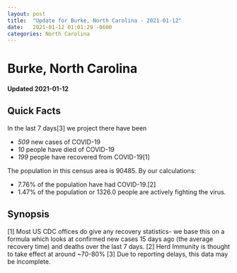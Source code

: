 ```yaml
---
layout: post
title:  "Update for Burke, North Carolina - 2021-01-12"
date:   2021-01-12 01:01:29 -0600
categories: North Carolina
---
```


# Burke, North Carolina
#### Updated 2021-01-12

## Quick Facts

In the last 7 days[3] we project there have been
- *509* new cases of COVID-19
- *10* people have died of COVID-19
- *199* people have recovered from COVID-19[1]

The population in this census area is 90485. By our calculations:
- 7.76% of the population have had COVID-19.[2]
- 1.47% of the population or 1326.0 people are actively fighting the virus.

## Synopsis




[1] Most US CDC offices do give any recovery statistics- we base this on a formula which looks at confirmed new cases
15 days ago (the average recovery time) and deaths over the last 7 days.
[2] Herd Immunity is thought to take effect at around ~70-80%
[3] Due to reporting delays, this data may be incomplete. 
    
